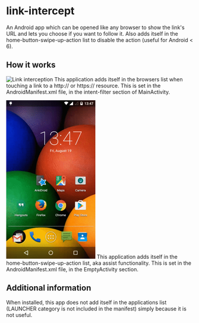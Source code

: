 # link-intercept
An Android app which can be opened like any browser to show the link's URL and lets you choose if you want to follow it. Also adds itself in the home-button-swipe-up-action list to disable the action (useful for Android &lt; 6).

## How it works
![Link interception](https://github.com/Dakwamine/link-intercept/blob/master/linkIntercept.gif)
This application adds itself in the browsers list when touching a link to a http:// or https:// resource. This is set in the AndroidManifest.xml file, in the intent-filter section of MainActivity.

![Disabling assist feature](https://github.com/Dakwamine/link-intercept/blob/master/assist.gif)
This application adds itself in the home-button-swipe-up-action list, aka assist functionality. This is set in the AndroidManifest.xml file, in the EmptyActivity section.

## Additional information
When installed, this app does not add itself in the applications list (LAUNCHER category is not included in the manifest) simply because it is not useful.
